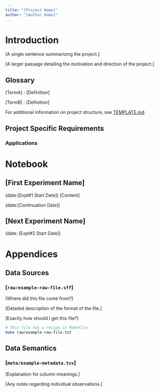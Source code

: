 ```yaml
---
title: "[Project Name]"
author: "[Author Name]"
...
```


<!-- Top Matter {{{-->

# Introduction #
[A single sentence summarizing the project.]

[A larger passage detailing the motivation and direction of the project.]

## Glossary ##

[TermA]
:   [Definition]

[TermB]
:   [Definition]

For additional information on project structure, see [TEMPLATE.md](TEMPLATE.html).

## Project Specific Requirements ##

### Applications ###

<!-- /Top Matter }}}-->

# Notebook #
## [First Experiment Name] ##
(date:[Expt#1 Start Date])
[Content]

(date:[Continuation Date])

## [Next Experiment Name] ##
(date: [Expt#2 Start Date])

# Appendices #
## Data Sources ##
### [`raw/example-raw-file.sff`] ###
[Where did this file come from?]

[Detailed description of the format of the file.]

[Exactly how should I get this file?]

```bash
# This file has a recipe in Makefile.
make raw/example-raw-file.txt
```

## Data Semantics ##
### [`meta/example-metadata.tsv`] ###
[Explanation for column meanings.]

[Any notes regarding individual observations.]
